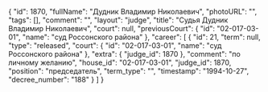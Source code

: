 {
    "id": 1870,
    "fullName": "Дудник Владимир Николаевич",
    "photoURL": "",
    "tags": [],
    "comment": "",
    "layout": "judge",
    "title": "Судья Дудник Владимир Николаевич",
    "court": null,
    "previousCourt": {
        "id": "02-017-03-01",
        "name": "суд Россонского района"
    },
    "career": [
        {
            "id": 21,
            "term": null,
            "type": "released",
            "court": {
                "id": "02-017-03-01",
                "name": "суд Россонского района"
            },
            "extra": {
                "judge_id": 1870
            },
            "comment": "по личному желанию",
            "house_id": "02-017-03-01",
            "judge_id": 1870,
            "position": "председатель",
            "term_type": "",
            "timestamp": "1994-10-27",
            "decree_number": "188"
        }
    ]
}